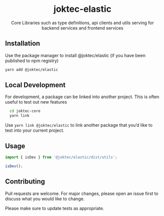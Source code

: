<div align="center">
  <h1>joktec-elastic</h1>
  <p>Core Libraries such as type definitions, api clients and utils serving for backend services and frontend services</p>
</div>

## Installation

Use the package manager to install @joktec/elastic (if you have been published to npm registry)

```bash
yarn add @joktec/elastic
```

## Local Development
For development, a package can be linked into another project. This is often useful to test out new features

```bash
  cd joktec-core
  yarn link
```

Use `yarn link @joktec/elastic` to link another package that you’d like to test into your current project.

## Usage

```javascript
import { isDev } from '@joktec/elastic/dist/utils';

isDev();
```

## Contributing

Pull requests are welcome. For major changes, please open an issue first to discuss what you would like to change.

Please make sure to update tests as appropriate.
